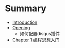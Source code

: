 # Summary

* [Introduction](README.md)
* [Opening](opening.md)
   * 如何配置disqus插件
* [Chapter 1 编程思想入门](chapter_1.md)

